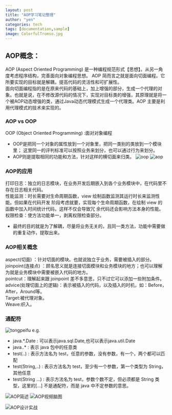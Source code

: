 ```yaml
---
layout: post
title: "AOP学习笔记整理"
author: "yen"
categories: tech
tags: [documentation,sample]
image: ColorfulTromso.jpg
---
```

## AOP概念：  
  AOP (Aspect Oriented Programming) 是一种编程规范形式【思想】。从另一角度考虑程序结构，完善面向对象编程思想。
  AOP 简而言之就是面向切面编程。它所要实现的目标就是解耦，提高代码的灵活性和可扩展性。  
  面向切面编程指的是在原来代码的基础上，加上增强的部分，生成一个代理的对象。也就是说，在不修改源代码的情况下，实现对目标类的增强，其原理就是将一个被AOP动态增强的类，通过Java动态代理模式生成一个代理类。AOP 主要是利用代理模式的技术来实现的。

### AOP vs OOP
  OOP (Object Oriented Programming) :面对对象编程  
- OOP是把同一个对象的属性放到一个对象里，把同一类别的类放到一个模块里；
  这里同一的评判标准可以按照业务来划分，也可以通过行为来划分。
- AOP则是提取相同的功能和方法，针对这样的横切面来归类。
![oop](http://p6ch8daxu.bkt.clouddn.com/18-3-29/18591140.jpg)
![aop](http://p6ch8daxu.bkt.clouddn.com/18-3-29/6490650.jpg)

### AOP的应用
打印日志：独立的日志模块，在业务开发后期嵌入到各个业务模块中，在代码里不存在日志相关代码。  
性能监测：时长需要对生命周期函数，view 绘制函数监测其运行时长来监测性能。但如果在代码开发
阶段考虑就要，实现每个生命周期函数，在绘制 view 的函数中加入时间统计代码，这样不仅会导致冗
余代码还会影响方法本身的性能。  
权限检查：使方法功能单一，剥离权限检查部分。  
- 最终的目的就是为了解耦，尽量将业务无关的，且同一类方法，功能中需要做的重复动作，提取出来。

### AOP相关概念
aspect(切面) ：针对切面的模块。也就说独立于业务，需要被插入的部分。  
joinpoint(连接点) ：顾名思义就是连接切面模块和业务模块的地方；也可以理解为就是业务模块中需要被嵌入代码的地方。  
pointcut：理解起来跟 joinpoint 差不多意思，只不过它可以添加一些附加条件。  
advice(处理切面上的逻辑)：表示被插入的代码，以及插入的时机，如：Before，After，Around等。  
Target:被代理对象。  
Weave:织入。

### 通配符
 ![tongpeifu](http://p6ch8daxu.bkt.clouddn.com/18-3-29/13692363.jpg)
 e.g.
 - java.*.Date : 可以表示java.sql.Date,也可以表示java.util.Date  
 - java..* : 表示 java 包中的任意类
 - test(..) : 表示方法名为 test，任意的参数，没有参数，有一个，两个都可以匹配
 - test(String,..) : 表示方法名为 test，至少有一个参数，第一个类型为 String，其他任意
 - test(String ...) : 表示方法名为 test，参数个数不定，但必须都是 String 类型，这里的[...] 不是通配符，而是 java 中不定参数的意思。

![AOP简述](http://p6ch8daxu.bkt.clouddn.com/18-3-29/33189985.jpg)
![AOP视频脑图](http://p6ch8daxu.bkt.clouddn.com/18-3-29/64030072.jpg)

![AOP设计实战](http://p6ch8daxu.bkt.clouddn.com/18-3-29/46839058.jpg)
